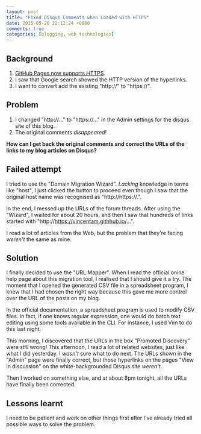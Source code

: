 ```yaml
---
layout: post
title: "Fixed Disqus Comments when Loaded with HTTPS"
date: 2015-05-26 22:12:24 +0800
comments: true
categories: [blogging, web technologies]
---
```


Background
---

1. [GitHub Pages now supports HTTPS][gh10popHttps].
2. I saw that Google search showed the HTTP version of the hyperlinks.
3. I want to convert add the existing "http://" to "https://".

Problem
---

1. I changed "http://..." to "https://..." in the Admin settings for
the disqus site of this blog.
2. The original comments *disappeared*!

**How can I get back the original comments and correct the URLs of the
links to my blog articles on Disqus?**

<!-- more -->

Failed attempt
---

I tried to use the "Domain Migration Wizard".  *Lacking* knowledge in
terms like "host", I just clicked the button to proceed even though I
saw that the original host name was recognised as "http://https://.".

In the end, I messed up the URLs of the forum threads.  After using
the "Wizard", I waited for about 20 hours, and then I saw that
hundreds of links started with
"http://https://vincentam.githhub.io/...".


I read a lot of articles from the Web, but the problem that they're
facing *weren't* the same as mine.

Solution
---

I finally decided to use the "URL Mapper".  When I read the official
onine help page about this migration tool, I realised that I should
give it a try.  The moment that I opened the generated CSV file in a
spreadsheet program, I knew that I had chosen the right way because
this gave me more control over the URL of the posts on my blog.

In the official documentation, a spreadsheet program is used to modify
CSV files.  In fact, if one knows regular expression, one would do
batch text editing using some tools available in the CLI.  For
instance, I used Vim to do this last night.

This morning, I discovered that the URLs in the box "Promoted
Discovery" were *still* wrong!  This afternoon, I read a lot of
related websites, just like what I did yesterday.  I *wasn't* sure
what to do next.  The URLs shown in the "Admin" page were finally
correct, but those hyperlinks on the pages "View in discussion" on the
white-backgrounded Disqus site *weren't*.

Then I worked on something else, and at about 8pm tonight, all the
URLs have finally been corrected.

Lessons learnt
---

I need to be patient and work on other things first after I've already
tried all possible ways to solve the problem.

[gh10popHttps]: https://konklone.com/post/github-pages-now-sorta-supports-https-so-use-it
